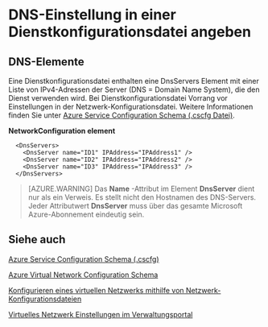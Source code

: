 <properties 
   pageTitle="DNS-Einstellung in einer Konfigurationsdatei Service angeben | Microsoft Azure"
   description="die Standardeinstellungen des DNS-Dienst für virtuelle Netzwerk mit angeben"
   services="virtual-network"
   documentationCenter="na"
   authors="jimdial"
   manager="carmonm"
   editor="tysonn" />
<tags 
   ms.service="virtual-network"
   ms.devlang="na"
   ms.topic="article"
   ms.tgt_pltfrm="na"
   ms.workload="infrastructure-services"
   ms.date="02/24/2016"
   ms.author="jdial" />

# <a name="specifying-dns-settings-in-a-service-configuration-file"></a>DNS-Einstellung in einer Dienstkonfigurationsdatei angeben

## <a name="dns-elements"></a>DNS-Elemente

Eine Dienstkonfigurationsdatei enthalten eine DnsServers Element mit einer Liste von IPv4-Adressen der Server (DNS = Domain Name System), die den Dienst verwenden wird. Bei Dienstkonfigurationsdatei Vorrang vor Einstellungen in der Netzwerk-Konfigurationsdatei. Weitere Informationen finden Sie unter [Azure Service Configuration Schema (.cscfg Datei)](https://msdn.microsoft.com/library/azure/ee758710.aspx).

**NetworkConfiguration element**

      <DnsServers>
        <DnsServer name="ID1" IPAddress="IPAddress1" />
        <DnsServer name="ID2" IPAddress="IPAddress2" />
        <DnsServer name="ID3" IPAddress="IPAddress3" />
      </DnsServers>

>[AZURE.WARNING] Das **Name** -Attribut im Element **DnsServer** dient nur als ein Verweis. Es stellt nicht den Hostnamen des DNS-Servers. Jeder Attributwert **DnsServer** muss über das gesamte Microsoft Azure-Abonnement eindeutig sein.

## <a name="see-also"></a>Siehe auch

[Azure Service Configuration Schema (.cscfg)](https://msdn.microsoft.com/library/windowsazure/ee758710)

[Azure Virtual Network Configuration Schema](http://go.microsoft.com/fwlink/?LinkId=248093)

[Konfigurieren eines virtuellen Netzwerks mithilfe von Netzwerk-Konfigurationsdateien](http://go.microsoft.com/fwlink/?LinkId=248094)

[Virtuelles Netzwerk Einstellungen im Verwaltungsportal](http://go.microsoft.com/fwlink/?LinkId=248092)

